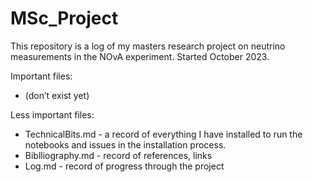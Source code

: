 # MSc_Project

This repository is a log of my masters research project on neutrino measurements in the NOvA experiment. Started October 2023.

Important files:
- (don’t exist yet)

Less important files:
- TechnicalBits.md - a record of everything I have installed to run the notebooks and issues in the installation process.
- Biblliography.md - record of references, links
- Log.md - record of progress through the project
